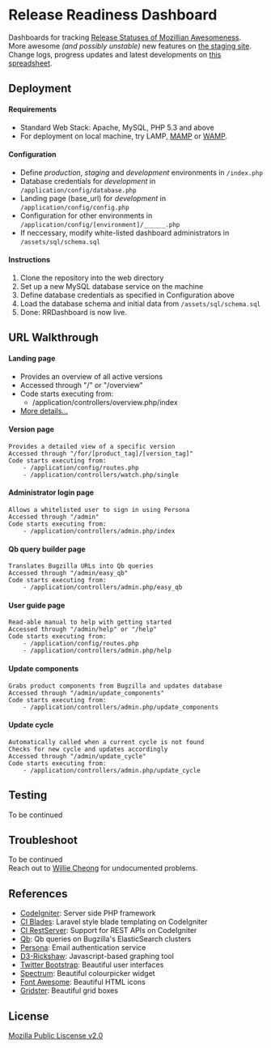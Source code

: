 # Release Readiness Dashboard
Dashboards for tracking [Release Statuses of Mozillian Awesomeness](https://release-dash.paas.allizom.org).<br>
More awesome *(and possibly unstable)* new features on [the staging site](http://release-dash.williecheong.com).<br>
Change logs, progress updates and latest developments on [this spreadsheet](https://docs.google.com/spreadsheet/ccc?key=0ApNDjYXWm5JndDFwLWVlM1BPR3dBdjE1ZVdfWlBwR1E&usp=sharing).


## Deployment        
#### Requirements
- Standard Web Stack: Apache, MySQL, PHP 5.3 and above
- For deployment on local machine, try LAMP, [MAMP](http://www.mamp.info/en/downloads/) or [WAMP](http://www.wampserver.com/en/). 

#### Configuration
- Define *production*, *staging* and *development* environments in `/index.php`
- Database credentials for *development* in `/application/config/database.php`
- Landing page (base_url) for *development* in `/application/config/config.php`
- Configuration for other environments in `/application/config/[environment]/______.php`
- If neccessary, modify white-listed dashboard administrators in `/assets/sql/schema.sql`

#### Instructions
1. Clone the repository into the web directory
2. Set up a new MySQL database service on the machine
3. Define database credentials as specified in Configuration above
4. Load the database schema and initial data from `/assets/sql/schema.sql`
5. Done: RRDashboard is now live.


## URL Walkthrough
#### Landing page
- Provides an overview of all active versions
- Accessed through "/" or "/overview" 
- Code starts executing from: 
    - /application/controllers/overview.php/index
- [More details...](http://blog.williecheong.com/running-with-the-train/)

#### Version page
    Provides a detailed view of a specific version
    Accessed through "/for/[product_tag]/[version_tag]"
    Code starts executing from:
        - /application/config/routes.php
        - /application/controllers/watch.php/single

#### Administrator login page
    Allows a whitelisted user to sign in using Persona
    Accessed through "/admin"
    Code starts executing from:
        - /application/controllers/admin.php/index

#### Qb query builder page
    Translates Bugzilla URLs into Qb queries
    Accessed through "/admin/easy_qb"
    Code starts executing from:
        - /application/controllers/admin.php/easy_qb

#### User guide page
    Read-able manual to help with getting started
    Accessed through "/admin/help" or "/help"
    Code starts executing from:
        - /application/config/routes.php
        - /application/controllers/admin.php/help

#### Update components
    Grabs product components from Bugzilla and updates database
    Accessed through "/admin/update_components"
    Code starts executing from:
        - /application/controllers/admin.php/update_components

#### Update cycle
    Automatically called when a current cycle is not found
    Checks for new cycle and updates accordingly
    Accessed through "/admin/update_cycle"
    Code starts executing from:
        - /application/controllers/admin.php/update_cycle


## Testing
To be continued


## Troubleshoot
To be continued<br>
Reach out to [Willie Cheong](http://williecheong.com) for undocumented problems.


## References
- [CodeIgniter](http://ellislab.com/codeigniter): Server side PHP framework
- [CI Blades](https://github.com/laperla/codeigniter-Blade): Laravel style blade templating on CodeIgniter
- [CI RestServer](https://github.com/philsturgeon/codeigniter-restserver): Support for REST APIs on CodeIgniter
- [Qb](https://github.com/klahnakoski/qb): Qb queries on Bugzilla's ElasticSearch clusters
- [Persona](https://developer.mozilla.org/en-US/Persona): Email authentication service
- [D3-Rickshaw](http://code.shutterstock.com/rickshaw/): Javascript-based graphing tool
- [Twitter Bootstrap](http://getbootstrap.com/getting-started/): Beautiful user interfaces
- [Spectrum](http://bgrins.github.io/spectrum/): Beautiful colourpicker widget
- [Font Awesome](http://fontawesome.io/): Beautiful HTML icons
- [Gridster](http://gridster.net/): Beautiful grid boxes


## License
[Mozilla Public Liscense v2.0](LICENSE)

